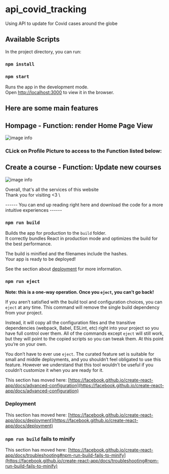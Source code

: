 # api_covid_tracking
Using API to update for Covid cases around the globe 


## Available Scripts

In the project directory, you can run:

### `npm install`

### `npm start` 

Runs the app in the development mode.\
Open [http://localhost:3000](http://localhost:3000) to view it in the browser.


## Here are some main features 

## Hompage - Function: render Home Page View

![image info](./CRUD_Blog/src/public/img/Home.PNG)

### CLick on Profile Picture to access to the Function listed below:

## Create a course - Function: Update new courses 
![image info](./CRUD_Blog/src/public/img/Create.PNG)

Overall, that's all the services of this website\
Thank you for visiting <3 \

   ------  You can end up reading right here and download the code for a more intuitive experiences ------


### `npm run build`

Builds the app for production to the `build` folder.\
It correctly bundles React in production mode and optimizes the build for the best performance.

The build is minified and the filenames include the hashes.\
Your app is ready to be deployed!

See the section about [deployment](https://facebook.github.io/create-react-app/docs/deployment) for more information.

### `npm run eject`

**Note: this is a one-way operation. Once you `eject`, you can’t go back!**

If you aren’t satisfied with the build tool and configuration choices, you can `eject` at any time. This command will remove the single build dependency from your project.

Instead, it will copy all the configuration files and the transitive dependencies (webpack, Babel, ESLint, etc) right into your project so you have full control over them. All of the commands except `eject` will still work, but they will point to the copied scripts so you can tweak them. At this point you’re on your own.

You don’t have to ever use `eject`. The curated feature set is suitable for small and middle deployments, and you shouldn’t feel obligated to use this feature. However we understand that this tool wouldn’t be useful if you couldn’t customize it when you are ready for it.





This section has moved here: [https://facebook.github.io/create-react-app/docs/advanced-configuration](https://facebook.github.io/create-react-app/docs/advanced-configuration)

### Deployment

This section has moved here: [https://facebook.github.io/create-react-app/docs/deployment](https://facebook.github.io/create-react-app/docs/deployment)

### `npm run build` fails to minify

This section has moved here: [https://facebook.github.io/create-react-app/docs/troubleshooting#npm-run-build-fails-to-minify](https://facebook.github.io/create-react-app/docs/troubleshooting#npm-run-build-fails-to-minify)
